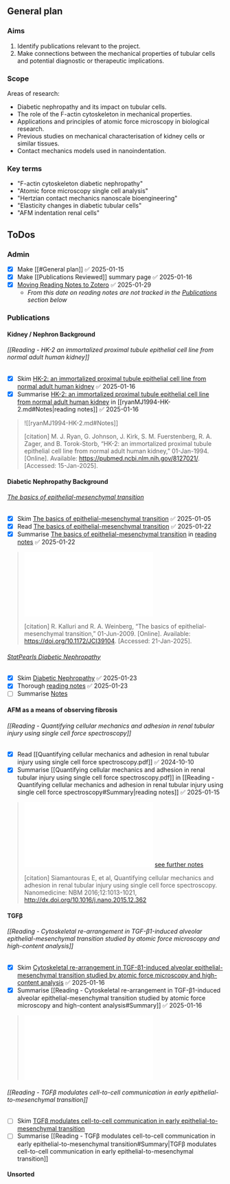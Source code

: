 
## General plan

### Aims

1. Identify publications relevant to the project.
2. Make connections between the mechanical properties of tubular cells and potential diagnostic or therapeutic implications.

### Scope 

Areas of research:

- Diabetic nephropathy and its impact on tubular cells.
- The role of the F-actin cytoskeleton in mechanical properties.
- Applications and principles of atomic force microscopy in biological research.
- Previous studies on mechanical characterisation of kidney cells or similar tissues.
- Contact mechanics models used in nanoindentation.

### Key terms

- "F-actin cytoskeleton diabetic nephropathy"
- "Atomic force microscopy single cell analysis"
- "Hertzian contact mechanics nanoscale bioengineering"
- "Elasticity changes in diabetic tubular cells"
- "AFM indentation renal cells"

## ToDos

### Admin

- [x] Make [[#General plan]] ✅ 2025-01-15
- [x] Make [[Publications Reviewed]] summary page ✅ 2025-01-16
- [x] [Moving Reading Notes to Zotero](Moving%20Reading%20Notes%20to%20Zotero.md) ✅ 2025-01-29
	- *From this date on reading notes are not tracked in the [Publications](#Publications) section below*

### Publications

#### Kidney / Nephron Background
###### [[Reading - HK-2 an immortalized proximal tubule epithelial cell line from normal adult human kidney]]

- [x] Skim [HK-2: an immortalized proximal tubule epithelial cell line from normal adult human kidney](https://www.kidney-international.org/article/S0085-2538(15)58315-4/pdf) ✅ 2025-01-16
- [x] Summarise [HK-2: an immortalized proximal tubule epithelial cell line from normal adult human kidney](https://www.kidney-international.org/article/S0085-2538(15)58315-4/pdf) in [[ryanMJ1994-HK-2.md#Notes|reading notes]] ✅ 2025-01-16

> ![[ryanMJ1994-HK-2.md#Notes]]
> 
> [citation] M. J. Ryan, G. Johnson, J. Kirk, S. M. Fuerstenberg, R. A. Zager, and B. Torok-Storb, “HK-2: an immortalized proximal tubule epithelial cell line from normal adult human kidney,” 01-Jan-1994. [Online]. Available: https://pubmed.ncbi.nlm.nih.gov/8127021/. [Accessed: 15-Jan-2025].

#### Diabetic Nephropathy Background

###### [The basics of epithelial-mesenchymal transition](https://pmc.ncbi.nlm.nih.gov/articles/PMC2689101/)

- [x] Skim [The basics of epithelial-mesenchymal transition](https://pmc.ncbi.nlm.nih.gov/articles/PMC2689101/) ✅ 2025-01-05
- [x] Read [The basics of epithelial-mesenchymal transition](https://pmc.ncbi.nlm.nih.gov/articles/PMC2689101/) ✅ 2025-01-22
- [x] Summarise [The basics of epithelial-mesenchymal transition](https://pmc.ncbi.nlm.nih.gov/articles/PMC2689101/) in [reading notes](kalluriR2009-BasicsEpithelialmesenchymalTransition.md) ✅ 2025-01-22

> ![Notes](kalluriR2009-BasicsEpithelialmesenchymalTransition.md#Notes)
> 
> [citation] R. Kalluri and R. A. Weinberg, “The basics of epithelial-mesenchymal transition,” 01-Jun-2009. [Online]. Available: https://doi.org/10.1172/JCI39104. [Accessed: 21-Jan-2025].

###### [StatPearls Diabetic Nephropathy](https://www.ncbi.nlm.nih.gov/books/NBK534200/)

- [x] Skim [Diabetic Nephropathy](https://www.ncbi.nlm.nih.gov/books/NBK534200/) ✅ 2025-01-23
- [x] Thorough [reading notes](vargheseRT2025-DiabeticNephropathy.md) ✅ 2025-01-23
- [ ] Summarise [Notes](vargheseRT2025-DiabeticNephropathy.md#Notes)

#### AFM as a means of observing fibrosis
###### [[Reading - Quantifying cellular mechanics and adhesion in renal tubular injury using single cell force spectroscopy]]

- [x] Read [[Quantifying cellular mechanics and adhesion in renal tubular injury using single cell force spectroscopy.pdf]] ✅ 2024-10-10
- [x] Summarise [[Quantifying cellular mechanics and adhesion in renal tubular injury using single cell force spectroscopy.pdf]] in [[Reading - Quantifying cellular mechanics and adhesion in renal tubular injury using single cell force spectroscopy#Summary|reading notes]] ✅ 2025-01-15

> ![Notes](siamantourasE2016-QuantifyingCellularMechanics.md#Notes)
> [see further notes](siamantourasE2016-QuantifyingCellularMechanics.md)
> 
> [citation] Siamantouras E, et al, Quantifying cellular mechanics and adhesion in renal tubular injury using single cell force spectroscopy. Nanomedicine: NBM 2016;12:1013-1021, http://dx.doi.org/10.1016/j.nano.2015.12.362 

#### TGFβ 
###### [[Reading - Cytoskeletal re-arrangement in TGF-β1-induced alveolar epithelial-mesenchymal transition studied by atomic force microscopy and high-content analysis]]

- [x] Skim [Cytoskeletal re-arrangement in TGF-β1-induced alveolar epithelial-mesenchymal transition studied by atomic force microscopy and high-content analysis](https://www.sciencedirect.com/science/article/abs/pii/S1549963411002747?via%3Dihub) ✅ 2025-01-16
- [x] Summarise [[Reading - Cytoskeletal re-arrangement in TGF-β1-induced alveolar epithelial-mesenchymal transition studied by atomic force microscopy and high-content analysis#Summary]] ✅ 2025-01-16

> ![Notes](buckleyST2012-CytoskeletalRearrangementTGFv1induced.md#Notes)

###### [[Reading - TGFβ modulates cell-to-cell communication in early epithelial-to-mesenchymal transition]]

- [ ] Skim [TGFβ modulates cell-to-cell communication in early epithelial-to-mesenchymal transition](https://link.springer.com/article/10.1007/s00125-011-2409-9)
- [ ] Summarise [[Reading - TGFβ modulates cell-to-cell communication in early epithelial-to-mesenchymal transition#Summary|TGFβ modulates cell-to-cell communication in early epithelial-to-mesenchymal transition]]

#### Unsorted
